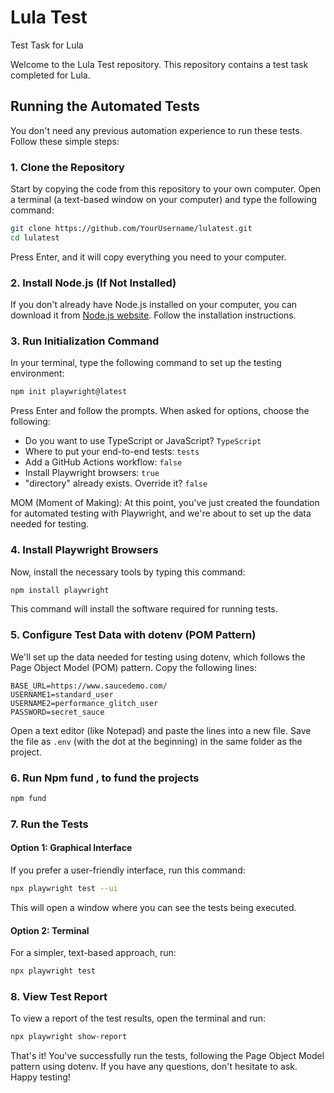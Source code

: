# Lula Test
Test Task for Lula

Welcome to the Lula Test repository. This repository contains a test task completed for Lula.

## Running the Automated Tests

You don't need any previous automation experience to run these tests. Follow these simple steps:

### 1. Clone the Repository
Start by copying the code from this repository to your own computer. Open a terminal (a text-based window on your computer) and type the following command:

```bash
git clone https://github.com/YourUsername/lulatest.git
cd lulatest
```

Press Enter, and it will copy everything you need to your computer.

### 2. Install Node.js (If Not Installed)
If you don't already have Node.js installed on your computer, you can download it from [Node.js website](https://nodejs.org/). Follow the installation instructions.

### 3. Run Initialization Command
In your terminal, type the following command to set up the testing environment:

```bash
npm init playwright@latest
```

Press Enter and follow the prompts. When asked for options, choose the following:

- Do you want to use TypeScript or JavaScript? `TypeScript`
- Where to put your end-to-end tests: `tests`
- Add a GitHub Actions workflow: `false`
- Install Playwright browsers: `true`
- "directory" already exists. Override it? `false`

MOM (Moment of Making): At this point, you've just created the foundation for automated testing with Playwright, and we're about to set up the data needed for testing.

### 4. Install Playwright Browsers
Now, install the necessary tools by typing this command:

```bash
npm install playwright
```

This command will install the software required for running tests.

### 5. Configure Test Data with dotenv (POM Pattern)
We'll set up the data needed for testing using dotenv, which follows the Page Object Model (POM) pattern. Copy the following lines:

```dotenv
BASE_URL=https://www.saucedemo.com/
USERNAME1=standard_user
USERNAME2=performance_glitch_user
PASSWORD=secret_sauce
```

Open a text editor (like Notepad) and paste the lines into a new file. Save the file as `.env` (with the dot at the beginning) in the same folder as the project.

### 6. Run Npm fund , to fund the projects


```bash
npm fund
```



### 7. Run the Tests

#### Option 1: Graphical Interface
If you prefer a user-friendly interface, run this command:

```bash
npx playwright test --ui
```

This will open a window where you can see the tests being executed.

#### Option 2: Terminal
For a simpler, text-based approach, run:

```bash
npx playwright test
```

### 8. View Test Report

To view a report of the test results, open the terminal and run:

```bash
npx playwright show-report
```

That's it! You've successfully run the tests, following the Page Object Model pattern using dotenv. If you have any questions, don't hesitate to ask. Happy testing!
